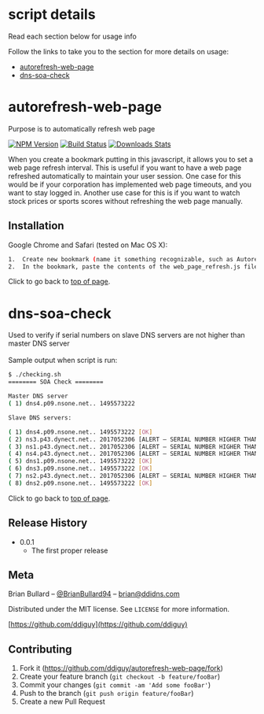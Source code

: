 # script details
<a name="top-of-page">
Read each section below for usage info
</a>

Follow the links to take you to the section for more details on usage:</br>
-  [autorefresh-web-page](#autorefresh-web-page)
-  [dns-soa-check](#dns-soa-check)


# autorefresh-web-page
<a name="autorefresh-web-page">
Purpose is to automatically refresh web page
</a>

[![NPM Version][npm-image]][npm-url]
[![Build Status][travis-image]][travis-url]
[![Downloads Stats][npm-downloads]][npm-url]

When you create a bookmark putting in this javascript, it allows you to set a web page refresh interval.  This is useful if you want to have a web page refreshed automatically to maintain your user session.  One case for this would be if your corporation has implemented web page timeouts, and you want to stay logged in.  Another use case for this is if you want to watch stock prices or sports scores without refreshing the web page manually.

## Installation

Google Chrome and Safari (tested on Mac OS X):

```sh
1.  Create new bookmark (name it something recognizable, such as Autorefresh)
2.  In the bookmark, paste the contents of the web_page_refresh.js file 
```

Click to go back to [top of page](#top-of-page).


# dns-soa-check

<a name="dns-soa-check">
Used to verify if serial numbers on slave DNS servers are not higher than master DNS server</br>
</a>
</br>
Sample output when script is run:

```sh
$ ./checking.sh 
======== SOA Check ========

Master DNS server
( 1) dns4.p09.nsone.net.. 1495573222

Slave DNS servers:

( 1) dns4.p09.nsone.net.. 1495573222 [OK]
( 2) ns3.p43.dynect.net.. 2017052306 [ALERT – SERIAL NUMBER HIGHER THAN MASTER]
( 3) ns1.p43.dynect.net.. 2017052306 [ALERT – SERIAL NUMBER HIGHER THAN MASTER]
( 4) ns4.p43.dynect.net.. 2017052306 [ALERT – SERIAL NUMBER HIGHER THAN MASTER]
( 5) dns1.p09.nsone.net.. 1495573222 [OK]
( 6) dns3.p09.nsone.net.. 1495573222 [OK]
( 7) ns2.p43.dynect.net.. 2017052306 [ALERT – SERIAL NUMBER HIGHER THAN MASTER]
( 8) dns2.p09.nsone.net.. 1495573222 [OK]
```

Click to go back to [top of page](#top-of-page).

## Release History

* 0.0.1
    * The first proper release

## Meta

Brian Bullard – [@BrianBullard94](https://twitter.com/brianbullard94) – brian@ddidns.com

Distributed under the MIT license. See ``LICENSE`` for more information.

[https://github.com/ddiguy](https://github.com/ddiguy)

## Contributing

1. Fork it (<https://github.com/ddiguy/autorefresh-web-page/fork>)
2. Create your feature branch (`git checkout -b feature/fooBar`)
3. Commit your changes (`git commit -am 'Add some fooBar'`)
4. Push to the branch (`git push origin feature/fooBar`)
5. Create a new Pull Request

<!-- Markdown link & img dfn's -->
[npm-image]: https://img.shields.io/npm/v/datadog-metrics.svg?style=flat-square
[npm-url]: https://npmjs.org/package/datadog-metrics
[npm-downloads]: https://img.shields.io/npm/dm/datadog-metrics.svg?style=flat-square
[travis-image]: https://img.shields.io/travis/dbader/node-datadog-metrics/master.svg?style=flat-square
[travis-url]: https://travis-ci.org/dbader/node-datadog-metrics
[wiki]: https://github.com/yourname/yourproject/wiki
